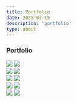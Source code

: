 ```yaml
---
title: Portfolio
date: 2025-03-15
description: 'portfolio'
type: about
---
```


### Portfolio

<div class="gallery" unique-script-id="w-w-dm-id">
  <div class="responsive-container-block bigContainer">
    <div class="responsive-container-block Container">
             <div class="swiper-container mySwiper">
          <div class="swiper-wrapper">
            <div class="swiper-slide">
              <div class="blockImg">
                <img class="mainImg image-block" src="https://workik-widget-assets.s3.amazonaws.com/widget-assets/images/ft16.svg">
                <img class="mainImg" src="https://workik-widget-assets.s3.amazonaws.com/widget-assets/images/ft17.svg">
              </div>
            </div>
            <div class="swiper-slide">
              <div class="blockImg">
                <img class="mainImg image-block" src="https://workik-widget-assets.s3.amazonaws.com/widget-assets/images/ft19.svg">
                <img class="mainImg" src="https://workik-widget-assets.s3.amazonaws.com/widget-assets/images/ft18.svg">
              </div>
            </div>
            <div class="swiper-slide">
              <div class="blockImg">
                <img class="mainImg image-block" src="https://workik-widget-assets.s3.amazonaws.com/widget-assets/images/ft9.svg">
                <img class="mainImg" src="https://workik-widget-assets.s3.amazonaws.com/widget-assets/images/ft17.svg">
              </div>
            </div>
            <div class="swiper-slide">
              <div class="blockImg">
                <img class="mainImg" src="https://workik-widget-assets.s3.amazonaws.com/widget-assets/images/ft18.svg">
                <img class="mainImg" src="https://workik-widget-assets.s3.amazonaws.com/widget-assets/images/ft20.svg">
              </div>
            </div>
            <div class="swiper-slide">
              <div class="blockImg">
                <img class="mainImg" src="https://workik-widget-assets.s3.amazonaws.com/widget-assets/images/ft17.svg">
                <img class="mainImg" src="https://workik-widget-assets.s3.amazonaws.com/widget-assets/images/ft9.svg">
              </div>
            </div>
          </div>
          <div class="swiper-pagination">
          </div>
        </div>
      </div>
    </div>
  </div>
</div>
